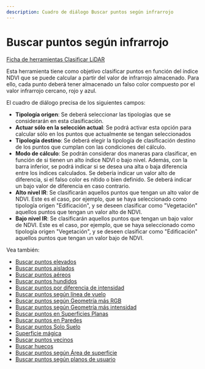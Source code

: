 ```yaml
---
description: Cuadro de diálogo Buscar puntos según infrarrojo
---
```


# Buscar puntos según infrarrojo

[Ficha de herramientas Clasificar LiDAR](../../fichas-de-herramientas/ficha-de-herramientas-clasificar-lidar.md)

Esta herramienta tiene como objetivo clasificar puntos en función del índice NDVI que se puede calcular a partir del valor de infrarrojo almacenado. Para ello, cada punto deberá tener almacenado un falso color compuesto por el valor infrarrojo cercano, rojo y azul.

El cuadro de diálogo precisa de los siguientes campos:

* **Tipología origen**: Se deberá seleccionar las tipologías que se considerarán en esta clasificación.
* **Actuar sólo en la selección actual**: Se podrá activar esta opción para calcular sólo en los puntos que actualmente se tengan seleccionados
* **Tipología destino**: Se deberá elegir la tipología de clasificación destino de los puntos que cumplan con las condiciones del cálculo.
* **Modo de cálculo**: Se podrán considerar dos maneras para clasificar, en función de si tienen un alto índice NDVI o bajo nivel. Además, con la barra inferior, se podrá indicar si se desea una alta o baja diferencia entre los índices calculados. Se debería indicar un valor alto de diferencia, si el falso color es nítido o bien definido. Se deberá indicar un bajo valor de diferencia en caso contrario.
* **Alto nivel IR**: Se clasificarán aquellos puntos que tengan un alto valor de NDVI. Este es el caso, por ejemplo, que se haya seleccionado como tipología origen "Edificación", y se deseen clasificar como "Vegetación" aquellos puntos que tengan un valor alto de NDVI.
* **Bajo nivel IR**: Se clasificarán aquellos puntos que tengan un bajo valor de NDVI. Este es el caso, por ejemplo, que se haya seleccionado como tipología origen "Vegetación", y se deseen clasificar como "Edificación" aquellos puntos que tengan un valor bajo de NDVI.

Vea también:

* [Buscar puntos elevados](buscar-puntos-elevados.md)
* [Buscar puntos aislados](buscar-puntos-aislados.md)
* [Buscar puntos aéreos](buscar-puntos-aereos.md)
* [Buscar puntos hundidos](buscar-puntos-hundidos.md)
* [Buscar puntos por diferencia de intensidad](buscar-puntos-por-diferencia-de-intensidad.md)
* [Buscar puntos según línea de vuelo](buscar-puntos-segun-linea-de-vuelo.md)
* [Buscar puntos según Geometría más RGB](buscar-puntos-segun-geometria-mas-rgb.md)
* [Buscar puntos según Geometría más intensidad](buscar-puntos-segun-geometria-mas-intensidad.md)
* [Buscar puntos en Superficies Planas](buscar-puntos-en-superficies-planas.md)
* [Buscar puntos en Paredes](buscar-puntos-en-paredes.md)
* [Buscar puntos Solo Suelo](solo-suelo.md)
* [Superficie mágica](superficie-magica/)
* [Buscar puntos vecinos](buscar-vecinos.md)
* [Buscar huecos](buscar-huecos.md)
* [Buscar puntos según Área de superficie](buscar-puntos-segun-area.md)
* [Buscar puntos según planos de usuario](../formas-geometricas/buscar-puntos-sobre-planos.md) 

